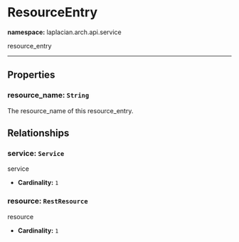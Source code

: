 # **ResourceEntry**
**namespace:** laplacian.arch.api.service

resource_entry



---

## Properties

### resource_name: `String`
The resource_name of this resource_entry.

## Relationships

### service: `Service`
service
- **Cardinality:** `1`

### resource: `RestResource`
resource
- **Cardinality:** `1`